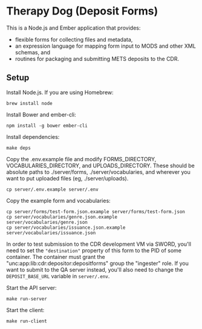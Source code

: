 # Therapy Dog (Deposit Forms)

This is a Node.js and Ember application that provides:

  - flexible forms for collecting files and metadata,
  - an expression language for mapping form input to MODS and other XML schemas, and
  - routines for packaging and submitting METS deposits to the CDR.

## Setup

Install Node.js. If you are using Homebrew:

    brew install node

Install Bower and ember-cli:

    npm install -g bower ember-cli

Install dependencies:

    make deps

Copy the .env.example file and modify FORMS_DIRECTORY, VOCABULARIES_DIRECTORY, and UPLOADS_DIRECTORY. These should be absolute paths to ./server/forms, ./server/vocabularies, and wherever you want to put uploaded files (eg, ./server/uploads).

    cp server/.env.example server/.env

Copy the example form and vocabularies:

    cp server/forms/test-form.json.example server/forms/test-form.json
    cp server/vocabularies/genre.json.example server/vocabularies/genre.json
    cp server/vocabularies/issuance.json.example server/vocabularies/issuance.json

In order to test submission to the CDR development VM via SWORD, you'll need to set the `"destination"` property of this form to the PID of some container. The container must grant the "unc:app:lib:cdr:depositor:depositforms" group the "ingester" role. If you want to submit to the QA server instead, you'll also need to change the `DEPOSIT_BASE_URL` variable in `server/.env`.

Start the API server:

    make run-server

Start the client:

    make run-client
